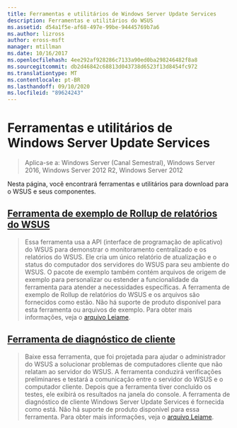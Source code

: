 ```yaml
---
title: Ferramentas e utilitários de Windows Server Update Services
description: Ferramentas e utilitários do WSUS
ms.assetid: d54a1f5e-af68-497e-99be-94445769b7a6
ms.author: lizross
author: eross-msft
manager: mtillman
ms.date: 10/16/2017
ms.openlocfilehash: 4ee292af928286c7133a90ed0ba298246482f8a8
ms.sourcegitcommit: db2d46842c68813d043738d6523f13d8454fc972
ms.translationtype: MT
ms.contentlocale: pt-BR
ms.lasthandoff: 09/10/2020
ms.locfileid: "89624243"
---
```

# <a name="windows-server-update-services-tools-and-utilities"></a>Ferramentas e utilitários de Windows Server Update Services

>Aplica-se a: Windows Server (Canal Semestral), Windows Server 2016, Windows Server 2012 R2, Windows Server 2012

 Nesta página, você encontrará ferramentas e utilitários para download para o WSUS e seus componentes.

 ## <a name="wsus-reporting-rollup-sample-tool"></a>[Ferramenta de exemplo de Rollup de relatórios do WSUS](https://download.microsoft.com/download/3/3/9/339ac5ee-ae9a-44a4-b09c-483736294433/WSUSRollupSample.EXE)

 > Essa ferramenta usa a API (interface de programação de aplicativo) do WSUS para demonstrar o monitoramento centralizado e os relatórios do WSUS. Ele cria um único relatório de atualização e o status do computador dos servidores do WSUS para seu ambiente do WSUS. O pacote de exemplo também contém arquivos de origem de exemplo para personalizar ou estender a funcionalidade da ferramenta para atender a necessidades específicas. A ferramenta de exemplo de Rollup de relatórios do WSUS e os arquivos são fornecidos como estão. Não há suporte de produto disponível para esta ferramenta ou arquivos de exemplo. Para obter mais informações, veja o [arquivo Leiame](https://download.microsoft.com/download/8/1/a/81a41962-cff5-4396-a567-0d2f87d8f67a/Readme.htm).

## <a name="client-diagnostics-tool"></a>[Ferramenta de diagnóstico de cliente](https://download.microsoft.com/download/9/7/6/976d1084-d2fd-45a1-8c27-a467c768d8ef/WSUS%20Client%20Diagnostic%20Tool.EXE)

 > Baixe essa ferramenta, que foi projetada para ajudar o administrador do WSUS a solucionar problemas de computadores cliente que não relatam ao servidor do WSUS. A ferramenta conduzirá verificações preliminares e testará a comunicação entre o servidor do WSUS e o computador cliente. Depois que a ferramenta tiver concluído os testes, ele exibirá os resultados na janela do console. A ferramenta de diagnóstico de cliente Windows Server Update Services é fornecida como está. Não há suporte de produto disponível para essa ferramenta. Para obter mais informações, veja o [arquivo Leiame](https://download.microsoft.com/download/e/4/b/e4bc4153-be1f-460f-800e-69c6a1857d68/readme.htm).


